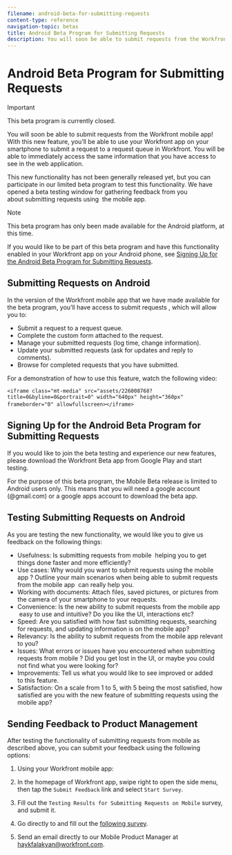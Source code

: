```yaml
---
filename: android-beta-for-submitting-requests
content-type: reference
navigation-topic: betas
title: Android Beta Program for Submitting Requests
description: You will soon be able to submit requests from the Workfront mobile app! With this new feature, you’ll be able to use your Workfront app on your smartphone to submit a request to a request queue in Workfront. You will be able to immediately access the same information that you have access to see in the web application.
---
```


# Android Beta Program for Submitting Requests

>[!IMPORTANT]
>
>This beta program is currently closed.&nbsp;

You will soon be able to submit requests from the Workfront mobile app! With this new feature, you’ll be able to use your Workfront app on your smartphone to submit a request to a request queue in Workfront. You will be able to immediately access the same information that you have access to see in the web application.

This new functionality has not been generally&nbsp;released yet, but you can participate in our limited beta program to test this functionality. We have opened a beta testing window for gathering feedback from you about&nbsp;submitting requests using&nbsp; the mobile app.

>[!NOTE]
>
>This beta program has only been made available for the Android platform, at this time.

If you would like to be part of this beta program and have this functionality enabled in your Workfront app on your Android phone, see [Signing Up for the Android Beta Program for Submitting Requests](#signing-up-for-the-android-requests-beta).

## Submitting Requests&nbsp;on Android

In the version of the Workfront mobile app that we have made available for the beta program, you’ll have access to submit requests , which will allow you to:

* Submit a request to a request queue.&nbsp; 
* Complete the custom form attached to the request. 
* Manage your submitted requests (log time, change information). 
* Update your submitted requests (ask for updates and reply to comments). 
* Browse for completed requests that you have submitted.

For a demonstration of how to use this feature, watch the following video:

`<iframe class="mt-media" src="assets/226008768?title=0&byline=0&portrait=0" width="640px" height="360px" frameborder="0" allowfullscreen></iframe>`&nbsp;

## Signing Up for the Android Beta Program for Submitting Requests

If you would like to join the beta testing and experience our new features, please download&nbsp;the Workfront Beta app from Google Play and start testing.&nbsp;

For the purpose of this beta program, the&nbsp;Mobile Beta release is limited to Android users only. This means that you will need a google account (@gmail.com) or a google apps account to download the beta app.

## Testing Submitting Requests on&nbsp;Android

As you are testing the new functionality, we would like you to give us feedback on the following things:

* Usefulness: Is submitting requests from mobile&nbsp; helping you to get things done faster and more efficiently? 
* Use cases: Why would you want to submit requests using the mobile app ? Outline&nbsp;your main scenarios when being able to submit requests from the mobile app&nbsp; can really help you. 
* Working with documents: Attach files, saved pictures, or pictures from the&nbsp;camera of your smartphone to your requests. 
* Convenience: Is the new ability to submit requests from the mobile app &nbsp;easy to use and intuitive? Do you like the UI, interactions etc? 
* Speed: Are you satisfied with how fast submitting requests, searching for requests, and updating information is on the mobile app? 
* Relevancy: Is the ability to submit requests from the mobile app relevant to you? 
* Issues: What errors or issues have you encountered when submitting requests from mobile ? Did you get lost in the UI, or maybe you could not find what you were looking for? 
* Improvements: Tell us what you would like to see improved or added to&nbsp;this feature.&nbsp; 
* Satisfaction: On a scale from 1 to 5, with 5 being the most satisfied, how satisfied are you with&nbsp;the new feature of submitting requests using the mobile app?

## Sending Feedback to Product&nbsp;Management

After testing the functionality of submitting requests from mobile as described above, you can submit your feedback using the following options:

1. Using your Workfront mobile app:

1. In the homepage of Workfront app, swipe right to open the side menu, then tap the `Submit Feedback` link and select `Start Survey`.

2. Fill out the  `Testing Results for Submitting Requests on Mobile`&nbsp;survey, and submit it.&nbsp;

2. Go directly to and fill out the [following survey](https://survey.qualtrics.com/jfe/form/SV_6Wr8o6Nt7XHOAVT).&nbsp;

3. Send an email directly to our Mobile Product Manager at [haykfalakyan@workfront.com](mailto:haykfalakyan@workfront.com).
